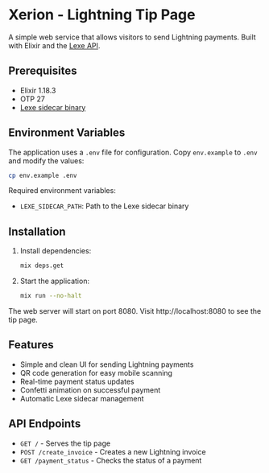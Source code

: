 # Xerion - Lightning Tip Page

A simple web service that allows visitors to send Lightning payments. Built with Elixir and the [Lexe API](https://github.com/lexe-app/lexe-sidecar-sdk).

## Prerequisites

- Elixir 1.18.3
- OTP 27
- [Lexe sidecar binary](https://github.com/lexe-app/lexe-sidecar-sdk/blob/master/BUILD.md)

## Environment Variables

The application uses a `.env` file for configuration. Copy `env.example` to `.env` and modify the values:

```bash
cp env.example .env
```

Required environment variables:
- `LEXE_SIDECAR_PATH`: Path to the Lexe sidecar binary

## Installation

1. Install dependencies:
   ```bash
   mix deps.get
   ```

2. Start the application:
   ```bash
   mix run --no-halt
   ```

The web server will start on port 8080. Visit http://localhost:8080 to see the tip page.

## Features

- Simple and clean UI for sending Lightning payments
- QR code generation for easy mobile scanning
- Real-time payment status updates
- Confetti animation on successful payment
- Automatic Lexe sidecar management

## API Endpoints

- `GET /` - Serves the tip page
- `POST /create_invoice` - Creates a new Lightning invoice
- `GET /payment_status` - Checks the status of a payment 
